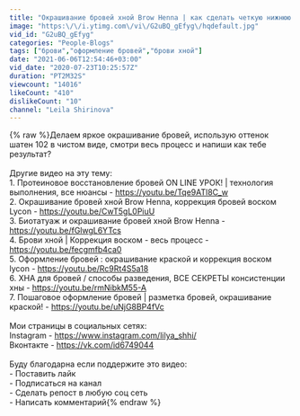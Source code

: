 ```yaml
---
title: "Окрашивание бровей хной Brow Henna | как сделать четкую нижнюю линию?"
image: "https:\/\/i.ytimg.com\/vi\/G2uBQ_gEfyg\/hqdefault.jpg"
vid_id: "G2uBQ_gEfyg"
categories: "People-Blogs"
tags: ["брови","оформление бровей","брови хной"]
date: "2021-06-06T12:54:46+03:00"
vid_date: "2020-07-23T10:25:57Z"
duration: "PT2M32S"
viewcount: "14016"
likeCount: "410"
dislikeCount: "10"
channel: "Leila Shirinova"
---
```

{% raw %}Делаем яркое окрашивание бровей, использую оттенок шатен 102 в чистом виде, смотри весь процесс и напиши как тебе результат?<br /><br />Другие видео на эту тему:<br />1. Протеиновое восстановление бровей ON LINE УРОК! | технология выполнения, все нюансы - <a rel="nofollow" target="blank" href="https://youtu.be/Tqe9ATl8C_w">https://youtu.be/Tqe9ATl8C_w</a><br />2. Окрашивание бровей хной Brow Henna, коррекция бровей воском Lycon - <a rel="nofollow" target="blank" href="https://youtu.be/CwT5gL0PiuU">https://youtu.be/CwT5gL0PiuU</a><br />3. Биотатуаж и окрашивание бровей хной Brow Henna - <a rel="nofollow" target="blank" href="https://youtu.be/fGlwgL6YTcs">https://youtu.be/fGlwgL6YTcs</a><br />4. Брови хной | Коррекция воском - весь процесс - <a rel="nofollow" target="blank" href="https://youtu.be/fecgmfb4ca0">https://youtu.be/fecgmfb4ca0</a><br />5. Оформление бровей : окрашивание краской и коррекция воском lycon - <a rel="nofollow" target="blank" href="https://youtu.be/Rc9Rt4S5a18">https://youtu.be/Rc9Rt4S5a18</a><br />6. ХНА для бровей / способы разведения,  ВСЕ СЕКРЕТЫ консистенции хны - <a rel="nofollow" target="blank" href="https://youtu.be/rmNibkM55-A">https://youtu.be/rmNibkM55-A</a><br />7. Пошаговое оформление бровей | разметка бровей, окрашивание краской! - <a rel="nofollow" target="blank" href="https://youtu.be/uNjG8BP4fVc">https://youtu.be/uNjG8BP4fVc</a><br /><br />Мои страницы в социальных сетях:<br />Instagram - <a rel="nofollow" target="blank" href="https://www.instagram.com/lilya_shhi/">https://www.instagram.com/lilya_shhi/</a><br />Вконтакте - <a rel="nofollow" target="blank" href="https://vk.com/id6749044">https://vk.com/id6749044</a><br /><br />Буду благодарна если поддержите это видео:<br />- Поставить лайк<br />- Подписаться на канал<br />- Сделать репост в любую соц сеть<br />- Написать комментарий{% endraw %}
